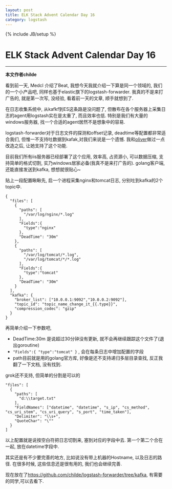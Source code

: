 ```yaml
---
layout: post
title: ELK Stack Advent Calendar Day 16
category: logstash
---
```

{% include JB/setup %}
# ELK Stack Advent Calendar Day 16
---

**本文作者childe**

看到前一天, Medcl 介绍了Beat, 我想今天我就介绍一下算是同一个领域的, 我们的一个小产品吧, 同样也基于elastic旗下的logstash-forwarder. 我真的不是来打广告的, 就是第一次写, 没经验, 看着前一天的文章, 顺手就想到了.

在日志收集系统中, 从kafkf到ES这条路是没问题了, 但散布在各个服务器上采集日志的agent用logstash实在是太重了, 而且效率也低. 特别是我们有大量的windows服务器, 找一个合适的agent居然不是想象中的容易.

logstash-forwarder对于日志文件的探测和offset记录, deadtime等配置都非常适合我们, 但惟一不支持吐数据到kafak,对我们来说是一个遗憾. 我和[oliver](https://github.com/oliveagle)做过一点改造之后, 让她支持了这个功能.

目前我们所有iis服务器已经部署了这个应用, 效率高, 占资源小, 可以数据压缩, 支持简单的格式切割, 实乃windows居家必备(我真不是来打广告的). golang客户端, 还能直接发送到kafka, 想想就很贴心~

贴上一段配置瞅瞅先, 启一个进程采集nginx和tomcat日志, 分别吐到kafka的2个topic中.

```
{
  "files": [
    {
      "paths": [
        "/var/log/nginx/*.log"
      ],
      "Fields":{
        "type":"nginx"
      },
      "DeadTime": "30m"
    },
    {
      "paths": [
        "/var/log/tomcat/*.log",
        "/var/log/tomcat/*/*.log"
      ],
      "Fields":{
        "type":"tomcat"
      },
      "DeadTime": "30m"
    }
  ],
  "kafka": {
    "broker_list": ["10.0.0.1:9092","10.0.0.2:9092"],
    "topic_id": "topic_name_change_it_{{.type}}",
    "compression_codec": "gzip"
  }
}
```

再简单介绍一下参数吧,

* DeadTime:30m 是说超过30分钟没有更新, 就不会再继续跟踪这个文件了(退出goroutine)
* `"Fields":{ "type":"tomcat" }` , 会在每条日志中增加配置的字段
* path目前就是用的golang官方库, 好像是还不支持递归多层目录查找, 反正我翻了一下文档, 没有找到.

grok还不支持, 但简单的分割是可以的

```
"files": [
  {
    "paths": [
      "d:\\target.txt"
    ],
    "FieldNames": ["datetime", "datetime", "s_ip", "cs_method", "cs_uri_stem", "cs_uri_query", "s_port", "time_taken"],
    "Delimiter": "\\s+",
    "QuoteChar": "\""
  }
]
```

以上配置就是说按空白符把日志切割来, 塞到对应的字段中去. 第一个第二个合在一起, 放在datetime字段中.

其实还是有不少要完善的地方, 比如说没有带上机器的Hostname, 以及日志的路径. 在很多时候, 这些信息还是很有用的, 我们也会继续完善.

现在放在了<https://github.com/childe/logstash-forwarder/tree/kafka>, 有需要的同学,可以去看下.
